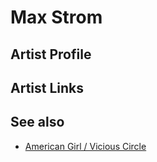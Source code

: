 # Max Strom

## Artist Profile



## Artist Links



## See also

- [American Girl / Vicious Circle](American_Girl_-_Vicious_Circle.md)
